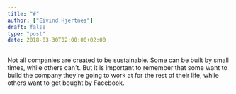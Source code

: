 ```yaml
---
title: "#"
author: ["Eivind Hjertnes"]
draft: false
type: "post"
date: 2018-03-30T02:00:00+02:00
---
```


Not all companies are created to be sustainable. Some can be built by
small times, while others can't. But it is important to remember that
some want to build the company they're going to work at for the rest of
their life, while others want to get bought by Facebook.
